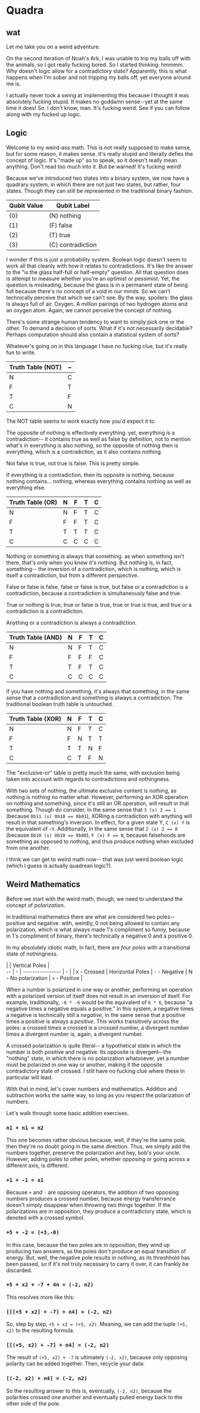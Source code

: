 # Quadra
## wat

Let me take you on a weird adventure.

On the second iteration of Noah's Ark, I was unable to trip my balls off with the animals, so I got really fucking bored. So I started thinking: hmmmm. Why doesn't logic allow for a contradictory state? Apparently, this is what happens when I'm sober and not tripping my balls off, yet everyone around me is.

I actually never took a swing at implementing this because I thought it was absolutely fucking stupid. It makes no goddamn sense--yet at the same time it does! So. I don't know, man. It's fucking weird. See if you can follow along with my fucked up logic.

## Logic

Welcome to my weird-ass math. This is not really supposed to make sense, but for some reason, it makes sense. It's really stupid and literally defies the concept of logic. It's "made up" so to speak, so it doesn't really mean anything. Don't read too much into it. But be warned! It's fucking weird!

Because we've introduced two states into a binary system, we now have a quadrary system, in which there are not just two states, but rather, four states. Though they can still be represented in the traditional binary fashion.

Qubit Value | Qubit Label
----------- | -----------
{0} | (N) nothing
{1} | (F) false
{2} | (T) true
{3} | (C) contradiction

I wonder if this is just a probability system. Boolean logic doesn't seem to work all that cleanly with how it relates to contradictions. It's like the answer to the "is the glass half-full or half-empty" question. All that question does is attempt to measure whether you're an optimist or pessimist. Yet, the question is misleading, because the glass is in a permanent state of being full because there's no concept of a void in our minds. So we can't technically perceive that which we can't see. By the way, spoilers: the glass is always full of air. Oxygen. A million pairings of two hydrogen atoms and an oxygen atom. Again, we cannot perceive the concept of nothing.

There's some strange human tendency to want to simply pick one or the other. To demand a decision of sorts. What if it's not necessarily decidable? Perhaps computation should also contain a statistical system of sorts?

Whatever's going on in this language I have no fucking clue, but it's really fun to write.

Truth Table (NOT) | ~
----------------- | ---
N | C
F | T
T | F
C | N

The NOT table seems to work exactly how you'd expect it to.

The opposite of nothing is effectively everything. yet, everything is a contradiction-- it contains true as well as false by definition, not to mention what's in everything is also nothing, so the opposite of nothing then is everything, which is a contradiction, as it also contains nothing.

Not false is true, not true is false. This is pretty simple.

If everything is a contradiction, then its opposite is nothing, because nothing contains... nothing, whereas everything contains nothing as well as everything else.

Truth Table (OR) | N | F | T | C
---------------- | - | - | - | ---
N | N | F | T | C
F | F | F | T | C
T | T | T | T | C
C | C | C | C | C

Nothing or something is always that something. as when something isn't there, that's only when you know it's nothing. But nothing is, in fact, something-- the inversion of a contradiction, which is nothing, which is itself a contradiction, but from a different perspective.

False or false is false, false or false is true, but false or a contradiction is a contradiction, because a contradiction is simultaneously false and true.

True or nothing is true, true or false is true, true or true is true, and true or a contradiction is a contradiction.

Anything or a contradiction is always a contradiction.

Truth Table (AND) | N | F | T | C
----------------- | - | - | - | ---
N | N | F | T | C
F | F | F | F | C
T | T | F | T | C
C | C | C | C | C

If you have nothing and something, it's always that something, in the same sense that a contradiction and something is always a contradiction. The traditional boolean truth table is untouched.

Truth Table (XOR) | N | F | T | C
----------------- | - | - | - | ---
N | N | F | T | C
F | F | N | T | T
T | T | T | N | F
C | C | T | F | N

The "exclusive-or" table is pretty much the same, with exclusion being taken into account with regards to
contradictions and nothingness.

With two sets of nothing, the ultimate exclusive content is nothing, as nothing is nothing no matter what. However, performing an XOR operation on nothing and something, since it's still an OR operation, will result in that something. Though do consider, in the same sense that `3 (x) 2 == 1` (because `0b11 (x) 0b10 == 0b01`), XORing a contradiction with anything will result in that something's inversion. In effect, for a given state Y, `C (x) Y` is the equivalent of `~Y`. Additionally, in the same sense that `2 (x) 2 == 0` (because `0b10 (x) 0b10 == 0b00`), `F (x) F == N`, because falsehoods are something as opposed to nothing, and thus produce nothing when excluded from one another.

I think we can get to weird math now-- that was just weird boolean logic (which I guess is actually quadrean logic?).

## Weird Mathematics

Before we start with the weird math, though, we need to understand the concept of *polarization*.

In traditional mathematics there are what are considered two poles-- positive and negative. with, weirdly, 0 not being allowed to contain any polarization, which is what always made 1's compliment so funny, because in 1's compliment of binary, there's technically a negative 0 and a positive 0.

In my absolutely idiotic math, in fact, there are *four poles* with a transitional state of nothingness.

   |   | Vertical Poles |  
-- | - | ---------------- | - 
   |   | `X` - Crossed |
Horizontal Poles | `-` - Negative | N - No polarization | `+` - Positive |

When a number is polarized in one way or another, performing an operation with a polarized version of itself does not result in an inversion of itself. For example, traditionally, `-6 * -6` would be the equivalent of `6 * 6`, because "a negative times a negative equals a positive." In this system, a negative times a negative is technically still a *negative*, in the same sense that a positive times a positive is always a *positive*. This works transitively across the poles: a crossed times a crossed is a crossed number, a divergent number times a divergent number is, again, a divergent number.

A crossed polarization is quite literal-- a hypothetical state in which the number is both positive and negative. Its opposite is divergent--the "nothing" state, in which there is no polarization whatsoever, yet a number must be polarized in one way or another, making it the opposite contradictory state of crossed. I still have no fucking clue where these in particular will lead.

With that in mind, let's cover numbers and mathematics. Addition and subtraction works the same way, so long as
you respect the polarization of numbers.

Let's walk through some basic addition exercises.

### `n1 + n1 = n2`

This one becomes rather obvious because, well, if they're the same pole, then they're no doubt going in the same direction. Thus, we simply add the numbers together, preserve the polarization and hey, bob's your uncle. However, adding poles to other poles, whether opposing or going across a different axis, is different.

### `+1 + -1 = x1`

Because `+` and `-` are opposing operators, the addition of two opposing numbers produces a crossed number, because energy transferrance doesn't simply disappear when throwing two things together. If the polarizations are in opposition, they produce a contradictory state, which is denoted with a crossed symbol.

### `+5 + -2 = (+3,-0)`

In this case, because the two poles are in opposition, they wind up producing two answers, as the poles don't produce an equal transition of energy. But, well, the negative pole results in nothing, as its threshhold has been passed, so if it's not truly necessary to carry it over, it can frankly be discarded.

### `+5 + x2 + -7 + 4n = (-2, n2)`

This resolves more like this:

### `[[[+5 + x2] + -7] + n4] = (-2, n2)`

So, step by step, `+5 + x2 = (+5, x2)`. Meaning, we can add the tuple `(+5, x2)` to the resulting formula.

### `[[(+5, x2) + -7] + n4] = (-2, n2)`

The result of `(+5, x2) + -7` is ultimately `(-2, x2)`, because only opposing polarity can be added together. Then, recycle your data:

### `[(-2, x2) + n4] = (-2, n2)`

So the resulting answer to this is, eventually, `(-2, n2)`, because the polarities crossed one another and eventually pulled energy back to the other side of the pole.